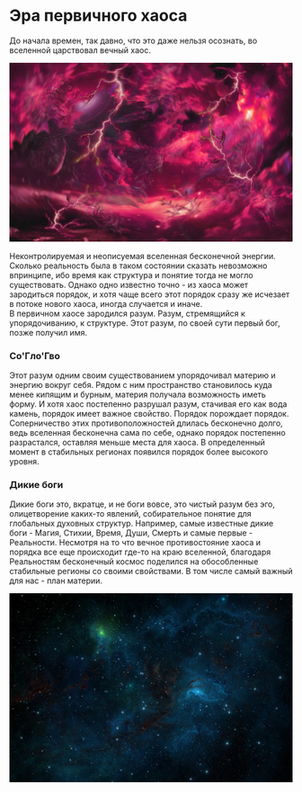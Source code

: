 # Эра первичного хаоса
До начала времен, так давно, что это даже нельзя осознать, во вселенной царствовал вечный хаос. 

![Хаос](./../Галерея/chaos.jpg)

Неконтролируемая и неописуемая вселенная бесконечной энергии. 
Сколько реальность была в таком состоянии сказать невозможно впринципе, ибо время как структура и понятие тогда не могло существовать.
Однако одно известно точно - из хаоса может зародиться порядок, и хотя чаще всего этот порядок сразу же исчезает в потоке нового хаоса, иногда случается и иначе.  
В первичном хаосе зародился разум. Разум, стремящийся к упорядочиванию, к структуре. Этот разум, по своей сути первый бог, позже получил имя.

### Со'Гло'Гво

Этот разум одним своим существованием упорядочивал материю и энергию вокруг себя. Рядом с ним пространство становилось куда менее кипящим и бурным,
материя получала возможность иметь форму. И хотя хаос постепенно разрушал разум, стачивая его как вода камень, порядок имеет важное свойство.
Порядок порождает порядок. Соперничество этих противоположностей длилась бесконечно долго, ведь вселенная бесконечна сама по себе, 
однако порядок постепенно разрастался, оставляя меньше места для хаоса. В определенный момент в стабильных регионах появился порядок более высокого уровня.

### Дикие боги

Дикие боги это, вкратце, и не боги вовсе, это чистый разум без эго, олицетворение каких-то явлений, собирательное понятие для глобальных духовных структур.
Например, самые известные дикие боги - Магия, Стихии, Время, Души, Смерть и самые первые - Реальности. Несмотря на то что вечное противостояние хаоса и порядка все еще происходит где-то на краю вселенной, благодаря Реальностям бесконечный космос поделился на обособленные стабильные регионы со своими свойствами. В том числе самый важный для нас - план материи. 

![Космос](./../Галерея/space.jpg)

